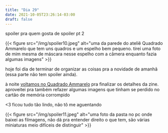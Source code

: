 ```yaml
---
title: "Dia 29"
date: 2021-10-05T23:26:14-03:00
draft: false
---
```


spoiler pra quem gosta de spoiler pt 2

{{< figure src="/img/spoiler10.jpeg" alt="uma da parede do ateliê Quadrado Ammarelo que tem uns quadros e um espelho bem pequeno. tirei uma foto de mim mesma de máscara nesse espelho com a câmera enquanto fazia algumas imagens" >}}

hoje foi dia de terminar de organizar as coisas pra a novidade de amanhã (essa parte não tem spoiler ainda). 

à noite [voltamos no Quadrado Ammarelo](https://cem.engajaflix.club/timeline/dia28/) pra finalizar os detalhes da zine. aproveitei pra também refazer algumas imagens que tinham se perdido no cartão de memória corrompido

 <3 ficou tudo tão lindo, não tô me aguentando 

 {{< figure src="/img/spoiler11.jpeg" alt="uma foto da pasta no pc onde baixei as filmagens, não dá pra entender direito o que tem, são várias miniaturas meio difíceis de distinguir" >}}